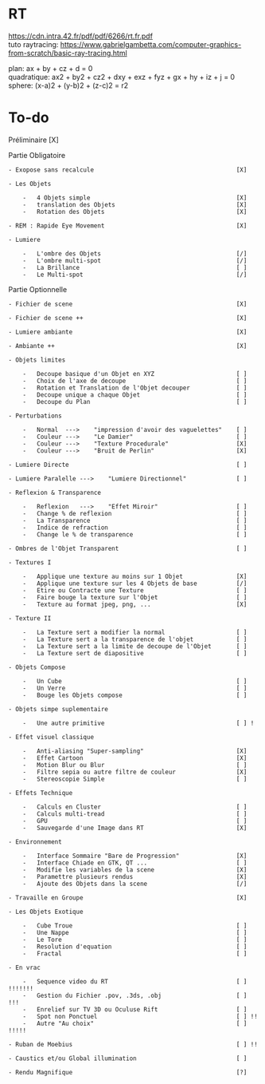 # RT
https://cdn.intra.42.fr/pdf/pdf/6266/rt.fr.pdf <br>
tuto raytracing: https://www.gabrielgambetta.com/computer-graphics-from-scratch/basic-ray-tracing.html <br>

plan: ax + by + cz + d = 0 <br>
quadratique: ax2 + by2 + cz2 + dxy + exz + fyz + gx + hy + iz + j = 0 <br>
sphere: (x-a)2 + (y-b)2 + (z-c)2 = r2 <br>


# To-do

Préliminaire														[X]

Partie Obligatoire

	- Exopose sans recalcule										[X]

	- Les Objets

		-	4 Objets simple											[X]
		-	translation des Objets									[X]
		-	Rotation des Objets										[X]

	- REM : Rapide Eye Movement										[X]

	- Lumiere

		-	L'ombre des Objets										[/]
		-	L'ombre multi-spot										[/]
		-	La Brillance											[ ]
		-	Le Multi-spot											[/]

Partie Optionnelle

	- Fichier de scene												[X]

	- Fichier de scene ++											[X]

	- Lumiere ambiante												[X]

	- Ambiante ++													[X]

	- Objets limites

		-	Decoupe basique d'un Objet en XYZ						[ ]
		-	Choix de l'axe de decoupe								[ ]
		-	Rotation et Translation de l'Objet decouper				[ ]
		-	Decoupe unique a chaque Objet							[ ]
		-	Decoupe du Plan											[ ]

	- Perturbations

		-	Normal	--->	"impression d'avoir des vaguelettes"	[ ]
		-	Couleur	--->	"Le Damier"								[ ]
		-	Couleur	--->	"Texture Procedurale"					[X]
		-	Couleur	--->	"Bruit de Perlin"						[X]

	- Lumiere Directe												[ ]

	- Lumiere Paralelle --->	"Lumiere Directionnel"				[ ]

	- Reflexion & Transparence

		-	Reflexion	--->	"Effet Miroir"						[ ]
		-	Change % de reflexion									[ ]
		-	La Transparence											[ ]
		-	Indice de refraction									[ ]
		-	Change le % de transparence								[ ]

	- Ombres de l'Objet Transparent									[ ]

	- Textures I

		-	Applique une texture au moins sur 1 Objet				[X]
		-	Applique une texture sur les 4 Objets de base			[/]
		-	Etire ou Contracte une Texture							[ ]
		-	Faire bouge la texture sur l'Objet						[ ]
		-	Texture au format jpeg, png, ...						[X]

	- Texture II

		-	La Texture sert a modifier la normal					[ ]
		-	La Texture sert a la transparence de l'objet			[ ]
		-	La Texture sert a la limite de decoupe de l'Objet		[ ]
		-	La Texture sert de diapositive							[ ]

	- Objets Compose

		-	Un Cube													[ ]
		-	Un Verre												[ ]
		-	Bouge les Objets compose								[ ]

	- Objets simpe suplementaire

		-	Une autre primitive										[ ] ! 

	- Effet visuel classique

		-	Anti-aliasing "Super-sampling"							[X]
		-	Effet Cartoon											[X]
		-	Motion Blur ou Blur										[ ]
		-	Filtre sepia ou autre filtre de couleur					[X]
		-	Stereoscopie Simple										[ ]

	- Effets Technique

		-	Calculs en Cluster										[ ]
		-	Calculs multi-tread										[ ]
		-	GPU														[ ]
		-	Sauvegarde d'une Image dans RT							[X]

	- Environnement

		-	Interface Sommaire "Bare de Progression"				[X]
		-	Interface Chiade en GTK, QT ...							[ ]
		-	Modifie les variables de la scene						[X]
		-	Paramettre plusieurs rendus								[X]
		-	Ajoute des Objets dans la scene							[/]

	- Travaille en Groupe											[X]

	- Les Objets Exotique

		-	Cube Troue												[ ]
		-	Une Nappe												[ ]
		-	Le Tore													[ ]
		-	Resolution d'equation									[ ]
		-	Fractal													[ ]

	- En vrac

		-	Sequence video du RT									[ ] !!!!!!!
		-	Gestion du Fichier .pov, .3ds, .obj						[ ] !!!
		-	Enrelief sur TV 3D ou Oculuse Rift						[ ]
		-	Spot non Ponctuel										[ ] !!
		-	Autre "Au choix"										[ ] !!!!!

	- Ruban de Moebius												[ ] !!

	- Caustics et/ou Global illumination							[ ]

	- Rendu Magnifique												[?]

